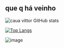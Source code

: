 ## que q há veinho
![caua vittor GitHub stats](https://github-readme-stats.vercel.app/api?username=cauavittor&show_icons=true&theme=dark)

[![Top Langs](https://github-readme-stats.vercel.app/api/top-langs/?username=cauavittor&layout=compact&theme=dark)](https://github.com/cauavittor/github-readme-stats)



![image](https://github.com/user-attachments/assets/216fe1f8-6d34-4c82-aac0-c3b2b5f608a7)

